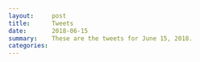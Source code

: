 ```yaml
---
layout:     post
title:      Tweets
date:       2018-06-15
summary:    These are the tweets for June 15, 2018.
categories:
---
```



